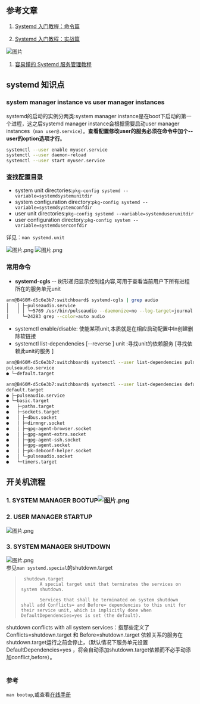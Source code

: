 
## 参考文章

1. [Systemd 入门教程：命令篇](https://www.ruanyifeng.com/blog/2016/03/systemd-tutorial-commands.html)

1. [Systemd 入门教程：实战篇](https://www.ruanyifeng.com/blog/2016/03/systemd-tutorial-part-two.html)

![图片](https://cdn.nlark.com/yuque/0/2021/png/22279344/1631265055969-cd3978e5-bfbc-4e7d-b463-3443b6e27e98.png#clientId=ue2af73b3-1d52-4&crop=0&crop=0&crop=1&crop=1&from=paste&height=405&id=u695b478e&margin=%5Bobject%20Object%5D&name=%E5%9B%BE%E7%89%87.png&originHeight=405&originWidth=720&originalType=binary&ratio=1&rotation=0&showTitle=false&size=63786&status=done&style=none&taskId=u691cb8be-2e3b-4a26-afab-284e83fd0dd&title=&width=720)

1. [容易懂的 Systemd 服务管理教程](https://cloud.tencent.com/developer/article/1516125)

## systemd 知识点

### system manager instance vs user manager instances

systemd的启动的实例分两类:system manager instance是在boot下启动的第一个进程，这之后systemd manager instance会根据需要启动user manager instances（`man user@.service`）。**查看配置修改user的服务必须在命令中加个--user的option选项才行**。

```bash
systemctl --user enable myuser.service
systemctl --user daemon-reload
systemctl --user start myuser.service
```

### 查找配置目录

- system unit directories:`pkg-config systemd --variable=systemdsystemunitdir`
- system configuration directory:`pkg-config systemd --variable=systemdsystemconfdir`
- user unit directories:`pkg-config systemd --variable=systemduserunitdir`
- user configuration directory:`pkg-config system --variable=systemduserconfdir`

详见：`man systemd.unit`<br />

![图片.png](https://cdn.nlark.com/yuque/0/2021/png/22279344/1631523080311-48dfa3ac-7e18-4d86-8e52-caa96e27b935.png#clientId=ubde14ad4-5364-4&crop=0&crop=0&crop=1&crop=1&from=paste&height=817&id=ue73c9361&margin=%5Bobject%20Object%5D&name=%E5%9B%BE%E7%89%87.png&originHeight=817&originWidth=1342&originalType=binary&ratio=1&rotation=0&showTitle=false&size=195483&status=done&style=none&taskId=u34dc5218-d874-47e0-a1ec-7daaf37787c&title=&width=1342)
![图片.png](https://cdn.nlark.com/yuque/0/2021/png/22279344/1631523086927-1df940d4-125b-4ac9-aebb-b63c5e976c7f.png#clientId=ubde14ad4-5364-4&crop=0&crop=0&crop=1&crop=1&from=paste&id=u5981ca69&margin=%5Bobject%20Object%5D&name=%E5%9B%BE%E7%89%87.png&originHeight=817&originWidth=1342&originalType=binary&ratio=1&rotation=0&showTitle=false&size=195483&status=done&style=none&taskId=u81d523ca-599e-4cf4-a597-d6c323fb502&title=)

### 常用命令

- **systemd-cgls** -- 树形递归显示控制组内容,可用于查看当前用户下所有进程所在的服务单元unit

```bash
ann@B460M-d5c6e3b7:switchboard$ systemd-cgls | grep audio
│   │ ├─pulseaudio.service 
│   │ │ └─5769 /usr/bin/pulseaudio --daemonize=no --log-target=journal
│     └─24283 grep --color=auto audio

```

- systemctl enable/disable: 使能某项unit,本质就是在相应启动配置中ln创建删除软链接
- systemctl list-dependencies [--reverse ] unit :寻找unit的依赖服务 [寻找依赖此unit的服务 ]

```bash
ann@B460M-d5c6e3b7:switchboard$ systemctl --user list-dependencies pulseaudio.service --all --reverse 
pulseaudio.service
● └─default.target

ann@B460M-d5c6e3b7:switchboard$ systemctl --user list-dependencies default.target 
default.target
● ├─pulseaudio.service
● └─basic.target
●   ├─paths.target
●   ├─sockets.target
●   │ ├─dbus.socket
●   │ ├─dirmngr.socket
●   │ ├─gpg-agent-browser.socket
●   │ ├─gpg-agent-extra.socket
●   │ ├─gpg-agent-ssh.socket
●   │ ├─gpg-agent.socket
●   │ ├─pk-debconf-helper.socket
●   │ └─pulseaudio.socket
●   └─timers.target

```

## 开关机流程

### 1. SYSTEM MANAGER BOOTUP![图片.png](https://cdn.nlark.com/yuque/0/2021/png/22279344/1631520259926-4639c7cb-236b-487c-9365-cd1896d2047e.png#clientId=ubde14ad4-5364-4&crop=0&crop=0&crop=1&crop=1&from=paste&height=503&id=ue31bd4bc&margin=%5Bobject%20Object%5D&name=%E5%9B%BE%E7%89%87.png&originHeight=503&originWidth=811&originalType=binary&ratio=1&rotation=0&showTitle=false&size=44398&status=done&style=none&taskId=u4a8aaa5b-7760-49d2-b87a-93c22ab4859&title=&width=811)

### 2. USER MANAGER STARTUP

![图片.png](https://cdn.nlark.com/yuque/0/2021/png/22279344/1631520309742-0d3eb6dd-839b-43d0-9a0c-be975f02120d.png#clientId=ubde14ad4-5364-4&crop=0&crop=0&crop=1&crop=1&from=paste&height=482&id=ubc5e7769&margin=%5Bobject%20Object%5D&name=%E5%9B%BE%E7%89%87.png&originHeight=482&originWidth=886&originalType=binary&ratio=1&rotation=0&showTitle=false&size=69466&status=done&style=none&taskId=u8eba1016-7190-45b5-a2d6-a60279f8849&title=&width=886)

### 3. SYSTEM MANAGER SHUTDOWN

![图片.png](https://cdn.nlark.com/yuque/0/2021/png/22279344/1631519105375-3d70eda1-7e5e-43cb-b90f-2cfeeb5e91b6.png#clientId=ubde14ad4-5364-4&crop=0&crop=0&crop=1&crop=1&from=paste&height=633&id=YNeq9&margin=%5Bobject%20Object%5D&name=%E5%9B%BE%E7%89%87.png&originHeight=633&originWidth=1257&originalType=binary&ratio=1&rotation=0&showTitle=false&size=83032&status=done&style=none&taskId=u24648f0c-8cb9-4877-a4f5-6ffabe61496&title=&width=1257)<br />参见`man systemd.special`的shutdown.target
>      shutdown.target
>            A special target unit that terminates the services on system shutdown.
> 
>            Services that shall be terminated on system shutdown shall add Conflicts= and Before= dependencies to this unit for their service unit, which is implicitly done when DefaultDependencies=yes is set (the default).
>

shutdown conflicts with all system services：指那些定义了Conflicts=shutdown.target 和 Before=shutdown.target 依赖关系的服务在shutdown.target运行之前会停止，（默认情况下服务单元设置DefaultDependencies=yes ，将会自动添加shutdown.target依赖而不必手动添加conflict,before）。 <br />[<br />](https://blog.csdn.net/z1026544682/article/details/104538239)

### 参考

`man bootup`,或查看[在线手册](https://www.linux.org/docs/man7/bootup.html)
